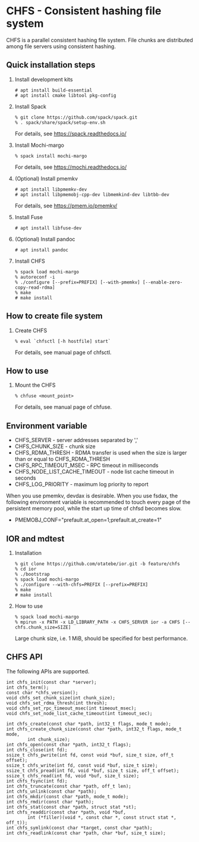 # CHFS - Consistent hashing file system

CHFS is a parallel consistent hashing file system.  File chunks are distributed among file servers using consistent hashing.

## Quick installation steps

1. Install development kits

       # apt install build-essential
       # apt install cmake libtool pkg-config

1. Install Spack

       % git clone https://github.com/spack/spack.git
       % . spack/share/spack/setup-env.sh

   For details, see https://spack.readthedocs.io/

1. Install Mochi-margo

       % spack install mochi-margo

   For details, see https://mochi.readthedocs.io/

1. (Optional) Install pmemkv

       # apt install libpmemkv-dev
       # apt install libpmemobj-cpp-dev libmemkind-dev libtbb-dev

   For details, see https://pmem.io/pmemkv/

1. Install Fuse

       # apt install libfuse-dev

1. (Optional) Install pandoc

       # apt install pandoc

1. Install CHFS

       % spack load mochi-margo
       % autoreconf -i
       % ./configure [--prefix=PREFIX] [--with-pmemkv] [--enable-zero-copy-read-rdma]
       % make
       # make install

## How to create file system

1. Create CHFS

       % eval `chfsctl [-h hostfile] start`

   For details, see manual page of chfsctl.

## How to use

1. Mount the CHFS

       % chfuse <mount_point>

   For details, see manual page of chfuse.

## Environment variable

- CHFS_SERVER - server addresses separated by ','
- CHFS_CHUNK_SIZE - chunk size
- CHFS_RDMA_THRESH - RDMA transfer is used when the size is larger than or equal to CHFS_RDMA_THRESH
- CHFS_RPC_TIMEOUT_MSEC - RPC timeout in milliseconds
- CHFS_NODE_LIST_CACHE_TIMEOUT - node list cache timeout in seconds
- CHFS_LOG_PRIORITY - maximum log priority to report

When you use pmemkv, devdax is desirable.  When you use fsdax, the following environment variable is recommended to touch every page of the persistent memory pool, while the start up time of chfsd becomes slow.

- PMEMOBJ_CONF="prefault.at_open=1;prefault.at_create=1"

## IOR and mdtest

1. Installation

       % git clone https://github.com/otatebe/ior.git -b feature/chfs
       % cd ior
       % ./bootstrap
       % spack load mochi-margo
       % ./configure --with-chfs=PREFIX [--prefix=PREFIX]
       % make
       # make install

1. How to use

       % spack load mochi-margo
       % mpirun -x PATH -x LD_LIBRARY_PATH -x CHFS_SERVER ior -a CHFS [--chfs.chunk_size=SIZE]

   Large chunk size, i.e. 1 MiB, should be specified for best performance.

## CHFS API

The following APIs are supported.

    int chfs_init(const char *server);
    int chfs_term();
    const char *chfs_version();
    void chfs_set_chunk_size(int chunk_size);
    void chfs_set_rdma_thresh(int thresh);
    void chfs_set_rpc_timeout_msec(int timeout_msec);
    void chfs_set_node_list_cache_timeout(int timeout_sec);

    int chfs_create(const char *path, int32_t flags, mode_t mode);
    int chfs_create_chunk_size(const char *path, int32_t flags, mode_t mode,
            int chunk_size);
    int chfs_open(const char *path, int32_t flags);
    int chfs_close(int fd);
    ssize_t chfs_pwrite(int fd, const void *buf, size_t size, off_t offset);
    ssize_t chfs_write(int fd, const void *buf, size_t size);
    ssize_t chfs_pread(int fd, void *buf, size_t size, off_t offset);
    ssize_t chfs_read(int fd, void *buf, size_t size);
    int chfs_fsync(int fd);
    int chfs_truncate(const char *path, off_t len);
    int chfs_unlink(const char *path);
    int chfs_mkdir(const char *path, mode_t mode);
    int chfs_rmdir(const char *path);
    int chfs_stat(const char *path, struct stat *st);
    int chfs_readdir(const char *path, void *buf,
            int (*filler)(void *, const char *, const struct stat *, off_t));
    int chfs_symlink(const char *target, const char *path);
    int chfs_readlink(const char *path, char *buf, size_t size);
